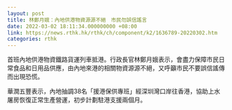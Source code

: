 ```yaml
---
layout: post
title: 林鄭月娥：內地供港物資源源不絕　市民勿誤信謠言
date: 2022-03-02 18:11:34.000000000 +08:00
link: https://news.rthk.hk/rthk/ch/component/k2/1636789-20220302.htm
categories: rthk
---
```


首班內地供港物資鐵路貨運列車抵港。行政長官林鄭月娥表示，會盡力保障市民日常食品和日用品供應，由內地來港的相關物資源源不絕，又呼籲市民不要誤信謠傳而出現恐慌。

華潤五豐表示，內地抽調38名「援港保供專班」經深圳灣口岸往香港，協助上水屠房恢復正常生產營運，初步計劃駐港支援兩個月。
